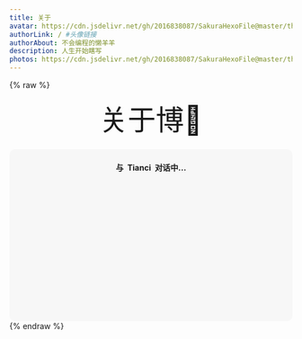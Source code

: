 ```yaml
---
title: 关于
avatar: https://cdn.jsdelivr.net/gh/2016838087/SakuraHexoFile@master/themes/images/tianci.jpg #头像地址
authorLink: / #头像链接
authorAbout: 不会编程的懒羊羊
description: 人生开始瞎写
photos: https://cdn.jsdelivr.net/gh/2016838087/SakuraHexoFile@master/themes/images/background/lonely.png
---
```

{% raw %}
<!-- 因为vue和botui更新导至bug,现将对话移至js下的botui中配置 -->
<div class="entry-content">
  <div class="moe-mashiro" style="text-align:center; font-size: 50px; margin-bottom: 20px;">关于博🐷
  </div>
  <div id="hello-mashiro" class="popcontainer" style="min-height: 300px; padding: 2px 6px 4px; background-color: rgba(242, 242, 242, 0.5); border-radius: 10px;">
    <center>
    <p>
    </p>
    <h4>
    与&nbsp;<ruby>
    Tianci&nbsp;
    </ruby>
    对话中...</h4>
    <p>
    </p>
    </center>
    <bot-ui></botui>
  </div>
</div>
<!-- <script src="../js/about.js"></script> -->
<script src="https://cdn.jsdelivr.net/gh/2016838087/SakuraHexoFile@master/themes/js/botui.js"></script>
<script>
bot_ui_ini()
</script>
{% endraw %}